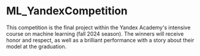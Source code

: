 # ML_YandexCompetition
This competition is the final project within the Yandex Academy's intensive course on machine learning (fall 2024 season).  The winners will receive honor and respect, as well as a brilliant performance with a story about their model at the graduation.
